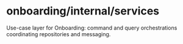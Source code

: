 # onboarding/internal/services

Use-case layer for Onboarding: command and query orchestrations coordinating repositories and messaging.
